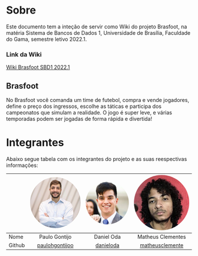 # Sobre
Este documento tem a inteção de servir como Wiki do projeto Brasfoot, na
matéria Sistema de Bancos de Dados 1, Universidade de Brasília, Faculdade
do Gama, semestre letivo 2022.1.

### Link da Wiki
[Wiki Brasfoot SBD1 2022.1](https://sbd1.github.io/grupo7-brasfoot/)

## Brasfoot
No Brasfoot você comanda um time de futebol, compra e vende jogadores,
define o preço dos ingressos, escolhe as táticas e participa dos campeonatos
que simulam a realidade. O jogo é super leve, e várias temporadas podem
ser jogadas de forma rápida e divertida!

# Integrantes
Abaixo segue tabela com os integrantes do projeto e as suas reespectivas informações:

|        | <img src="docs/images/paulo.jpeg" alt="drawing" style="border-radius: 50%" width="200"/> | <img src="docs/images/daniel.jpg" alt="drawing" style="border-radius: 50%" width="200"/> | <img src="docs/images/matheus.jpeg" alt="drawing" style="border-radius: 50%" width="200"/> |
|--------|:----------------------------------------------------------------------------------------:|:----------------------------------------------------------------------------------------:|:------------------------------------------------------------------------------------------:|
| Nome   |                                      Paulo Gontijo                                       |                                        Daniel Oda                                        |                                     Matheus Clementes                                      |
| Github |                   [paulohgontijoo](https://github.com/paulohgontijoo)                    |                        [danieloda](https://github.com/danieloda)                         |                   [matheusclemente](https://github.com/matheusclemente)                    |
